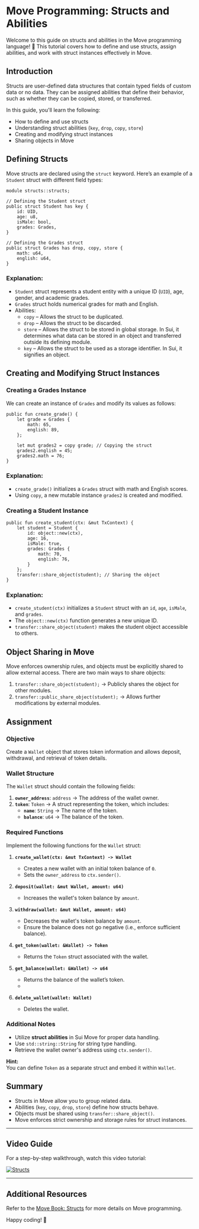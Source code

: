 # Move Programming: Structs and Abilities

Welcome to this guide on structs and abilities in the Move programming language! 🚀 This tutorial covers how to define and use structs, assign abilities, and work with struct instances effectively in Move.

## Introduction
Structs are user-defined data structures that contain typed fields of custom data or no data. They can be assigned abilities that define their behavior, such as whether they can be copied, stored, or transferred.

In this guide, you'll learn the following:
- How to define and use structs
- Understanding struct abilities (`key`, `drop`, `copy`, `store`)
- Creating and modifying struct instances
- Sharing objects in Move

## Defining Structs
Move structs are declared using the `struct` keyword. Here’s an example of a `Student` struct with different field types:

```move
module structs::structs;

// Defining the Student struct
public struct Student has key {
    id: UID,
    age: u8,
    isMale: bool,
    grades: Grades,
}

// Defining the Grades struct
public struct Grades has drop, copy, store {
    math: u64,
    english: u64,
}
```
### Explanation:
- `Student` struct represents a student entity with a unique ID (`UID`), age, gender, and academic grades.
- `Grades` struct holds numerical grades for math and English.
- Abilities:
  - `copy` – Allows the struct to be duplicated.
  - `drop` – Allows the struct to be discarded.
  - `store` – Allows the struct to be stored in global storage. In Sui, it determines what data can be stored in an object and transferred outside its defining module.
  - `key` – Allows the struct to be used as a storage identifier. In Sui, it signifies an object.

## Creating and Modifying Struct Instances

### Creating a Grades Instance
We can create an instance of `Grades` and modify its values as follows:

```move
public fun create_grade() {
    let grade = Grades {
        math: 65,
        english: 89,
    };
    
    let mut grades2 = copy grade; // Copying the struct
    grades2.english = 45;
    grades2.math = 76;
}
```
### Explanation:
- `create_grade()` initializes a `Grades` struct with math and English scores.
- Using `copy`, a new mutable instance `grades2` is created and modified.

### Creating a Student Instance

```move
public fun create_student(ctx: &mut TxContext) {
    let student = Student {
        id: object::new(ctx),
        age: 16,
        isMale: true,
        grades: Grades {
            math: 70,
            english: 76,
        }
    };
    transfer::share_object(student); // Sharing the object
}
```
### Explanation:
- `create_student(ctx)` initializes a `Student` struct with an `id`, `age`, `isMale`, and `grades`.
- The `object::new(ctx)` function generates a new unique ID.
- `transfer::share_object(student)` makes the student object accessible to others.

## Object Sharing in Move
Move enforces ownership rules, and objects must be explicitly shared to allow external access. There are two main ways to share objects:

1. `transfer::share_object(student);` → Publicly shares the object for other modules.
2. `transfer::public_share_object(student);` → Allows further modifications by external modules.

## **Assignment**  

### **Objective**  
Create a `Wallet` object that stores token information and allows deposit, withdrawal, and retrieval of token details.  

### **Wallet Structure**  
The `Wallet` struct should contain the following fields:  
1. **`owner_address`**: `address` → The address of the wallet owner.  
2. **`token`**: `Token` → A struct representing the token, which includes:  
   - **`name`**: `String` → The name of the token.  
   - **`balance`**: `u64` → The balance of the token.  

### **Required Functions**  
Implement the following functions for the `Wallet` struct:  

1. **`create_wallet(ctx: &mut TxContext) -> Wallet`**  
   - Creates a new wallet with an initial token balance of `0`.  
   - Sets the `owner_address` to `ctx.sender()`.  

2. **`deposit(wallet: &mut Wallet, amount: u64)`**  
   - Increases the wallet's token balance by `amount`.  

3. **`withdraw(wallet: &mut Wallet, amount: u64)`**  
   - Decreases the wallet's token balance by `amount`.  
   - Ensure the balance does not go negative (i.e., enforce sufficient balance).  

4. **`get_token(wallet: &Wallet) -> Token`**  
   - Returns the `Token` struct associated with the wallet.  

5. **`get_balance(wallet: &Wallet) -> u64`**  
   - Returns the balance of the wallet’s token.
   - 
6. **`delete_wallet(wallet: Wallet)`**  
   - Deletes the wallet.  


### **Additional Notes**  
- Utilize **struct abilities** in Sui Move for proper data handling.  
- Use `std::string::String` for string type handling.  
- Retrieve the wallet owner's address using `ctx.sender()`.  

**Hint:**  
You can define `Token` as a separate struct and embed it within `Wallet`.  

## Summary
- Structs in Move allow you to group related data.
- Abilities (`key`, `copy`, `drop`, `store`) define how structs behave.
- Objects must be shared using `transfer::share_object()`.
- Move enforces strict ownership and storage rules for struct instances.

---
## Video Guide

For a step-by-step walkthrough, watch this video tutorial:

[![Structs](https://img.youtube.com/vi/eEy4uudac7Q/0.jpg)](https://youtu.be/eEy4uudac7Q)

---

## Additional Resources
Refer to the [Move Book: Structs](https://move-book.com/reference/abilities.html) for more details on Move programming.

Happy coding! 🎯

